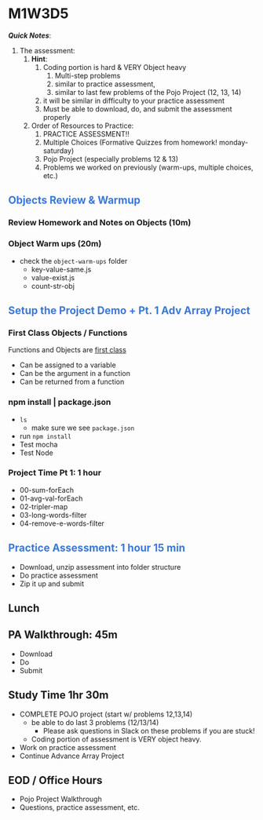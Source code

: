 # M1W3D5

**_Quick Notes_**:
1. The assessment: 
   1. **Hint**: 
      1. Coding portion is hard & VERY Object heavy
         1. Multi-step problems 
         2. similar to practice assessment, 
         3. similar to last few problems of the Pojo Project (12, 13, 14)
      2. it will be similar in difficulty to your practice assessment
      3. Must be able to download, do, and submit the assessment properly
   2. Order of Resources to Practice: 
      1. PRACTICE ASSESSMENT!!
      2. Multiple Choices (Formative Quizzes from homework! monday-saturday)
      3. Pojo Project (especially problems 12 & 13)
      4. Problems we worked on previously (warm-ups, multiple choices, etc.)

## <span style="color:#3c78d8;">Objects Review & Warmup</span>
### Review Homework and Notes on Objects (10m)

### Object Warm ups (20m)
- check the `object-warm-ups` folder
  - key-value-same.js
  - value-exist.js
  - count-str-obj


## <span style="color:#3c78d8;">Setup the Project Demo + Pt. 1 Adv Array Project</span>

### First Class Objects / Functions
Functions and Objects are [first class](https://developer.mozilla.org/en-US/docs/Glossary/First-class_Function)
- Can be assigned to a variable
- Can be the argument in a function
- Can be returned from a function

### npm install | package.json
- `ls`
  - make sure we see `package.json`
- run `npm install`
- Test mocha
- Test Node

### Project Time Pt 1: 1 hour
- 00-sum-forEach
- 01-avg-val-forEach
- 02-tripler-map
- 03-long-words-filter
- 04-remove-e-words-filter


## <span style="color:#3c78d8;">Practice Assessment: 1 hour 15 min</span>
- Download, unzip assessment into folder structure
- Do practice assessment
- Zip it up and submit

## Lunch

## PA Walkthrough: 45m 
- Download
- Do
- Submit

## Study Time 1hr 30m
- COMPLETE POJO project (start w/ problems 12,13,14)
  - be able to do last 3 problems (12/13/14)
    - Please ask questions in Slack on these problems if you are stuck!
  - Coding portion of assessment is VERY object heavy.
- Work on practice assessment
- Continue Advance Array Project

## EOD / Office Hours
- Pojo Project Walkthrough
- Questions, practice assessment, etc.
